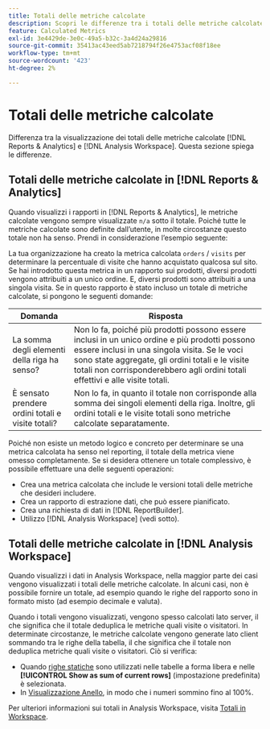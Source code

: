 ```yaml
---
title: Totali delle metriche calcolate
description: Scopri le differenze tra i totali delle metriche calcolate negli strumenti di Analytics.
feature: Calculated Metrics
exl-id: 3e4429de-3e0c-49a5-b32c-3a4d24a29816
source-git-commit: 35413ac43eed5ab7218794f26e4753acf08f18ee
workflow-type: tm+mt
source-wordcount: '423'
ht-degree: 2%

---
```


# Totali delle metriche calcolate

Differenza tra la visualizzazione dei totali delle metriche calcolate [!DNL Reports & Analytics] e [!DNL Analysis Workspace]. Questa sezione spiega le differenze.

## Totali delle metriche calcolate in [!DNL Reports & Analytics]

Quando visualizzi i rapporti in [!DNL Reports & Analytics], le metriche calcolate vengono sempre visualizzate `n/a` sotto il totale. Poiché tutte le metriche calcolate sono definite dall’utente, in molte circostanze questo totale non ha senso. Prendi in considerazione l’esempio seguente:

La tua organizzazione ha creato la metrica calcolata `orders` / `visits` per determinare la percentuale di visite che hanno acquistato qualcosa sul sito. Se hai introdotto questa metrica in un rapporto sui prodotti, diversi prodotti vengono attribuiti a un unico ordine. E, diversi prodotti sono attribuiti a una singola visita. Se in questo rapporto è stato incluso un totale di metriche calcolate, si pongono le seguenti domande:

| Domanda | Risposta |
|---|---|
| La somma degli elementi della riga ha senso? | Non lo fa, poiché più prodotti possono essere inclusi in un unico ordine e più prodotti possono essere inclusi in una singola visita. Se le voci sono state aggregate, gli ordini totali e le visite totali non corrisponderebbero agli ordini totali effettivi e alle visite totali. |
| È sensato prendere ordini totali e visite totali? | Non lo fa, in quanto il totale non corrisponde alla somma dei singoli elementi della riga. Inoltre, gli ordini totali e le visite totali sono metriche calcolate separatamente. |

Poiché non esiste un metodo logico e concreto per determinare se una metrica calcolata ha senso nel reporting, il totale della metrica viene omesso completamente. Se si desidera ottenere un totale complessivo, è possibile effettuare una delle seguenti operazioni:

* Crea una metrica calcolata che include le versioni totali delle metriche che desideri includere.
* Crea un rapporto di estrazione dati, che può essere pianificato.
* Crea una richiesta di dati in [!DNL ReportBuilder].
* Utilizzo [!DNL Analysis Workspace] (vedi sotto).

## Totali delle metriche calcolate in [!DNL Analysis Workspace]

Quando visualizzi i dati in Analysis Workspace, nella maggior parte dei casi vengono visualizzati i totali delle metriche calcolate. In alcuni casi, non è possibile fornire un totale, ad esempio quando le righe del rapporto sono in formato misto (ad esempio decimale e valuta).

Quando i totali vengono visualizzati, vengono spesso calcolati lato server, il che significa che il totale deduplica le metriche quali visite o visitatori. In determinate circostanze, le metriche calcolate vengono generate lato client sommando tra le righe della tabella, il che significa che il totale non deduplica metriche quali visite o visitatori. Ciò si verifica:

* Quando [righe statiche](/help/analyze/analysis-workspace/visualizations/freeform-table/column-row-settings/manual-vs-dynamic-rows.md) sono utilizzati nelle tabelle a forma libera e nelle **[!UICONTROL Show as sum of current rows]** (impostazione predefinita) è selezionata.
* In [Visualizzazione Anello](/help/analyze/analysis-workspace/visualizations/donut.md), in modo che i numeri sommino fino al 100%.

Per ulteriori informazioni sui totali in Analysis Workspace, visita [Totali in Workspace](https://experienceleague.adobe.com/docs/analytics/analyze/analysis-workspace/visualizations/freeform-table/workspace-totals.html?lang=en#static-row-total).
